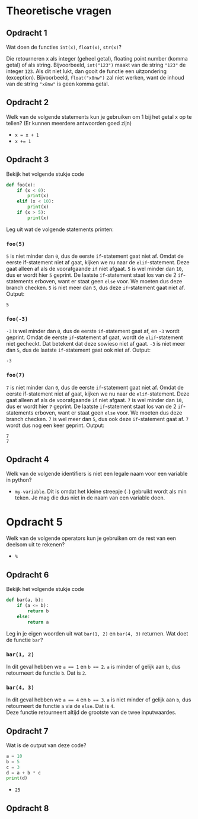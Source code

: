 # Theoretische vragen

## Opdracht 1
Wat doen de functies `int(x)`, `float(x)`, `str(x)`?

Die retourneren x als integer (geheel getal), floating point number (komma getal) of als string.
Bijvoorbeeld, `int("123")` maakt van de string `"123"` de integer `123`.
Als dit niet lukt, dan gooit de functie een uitzondering (exception).
Bijvoorbeeld, `float("x8nw")` zal niet werken, want de inhoud van de string `"x8nw"` is geen komma getal.

## Opdracht 2
Welk van de volgende statements kun je gebruiken om 1 bij het getal x op te tellen? (Er kunnen meerdere antwoorden goed zijn)
- `x = x + 1`
- `x += 1`

## Opdracht 3
Bekijk het volgende stukje code
```py
def foo(x):
    if (x < 0):
        print(x)
    elif (x < 10):
        print(x)
    if (x > 5):
        print(x)
```
Leg uit wat de volgende statements printen:
### `foo(5)`
`5` is niet minder dan `0`, dus de eerste `if`-statement gaat niet af.
Omdat de eerste if-statement niet af gaat, kijken we nu naar de `elif`-statement. Deze gaat alleen af als de voorafgaande `if` niet afgaat.
`5` is wel minder dan `10`, dus er wordt hier `5` geprint.
De laatste `if`-statement staat los van de 2 `if`-statements erboven, want er staat geen `else` voor. We moeten dus deze branch checken.
`5` is niet meer dan `5`, dus deze `if`-statement gaat niet af.
Output:
```
5
```
### `foo(-3)`
`-3` is wel minder dan `0`, dus de eerste `if`-statement gaat af, en `-3` wordt geprint. Omdat de eerste `if`-statement af gaat, wordt de `elif`-statement niet gecheckt. Dat betekent dat deze sowieso niet af gaat.
`-3` is niet meer dan `5`, dus de laatste `if`-statement gaat ook niet af.
Output:
```
-3
```
### `foo(7)`
`7` is niet minder dan `0`, dus de eerste `if`-statement gaat niet af.
Omdat de eerste if-statement niet af gaat, kijken we nu naar de `elif`-statement. Deze gaat alleen af als de voorafgaande `if` niet afgaat.
`7` is wel minder dan `10`, dus er wordt hier `7` geprint.
De laatste `if`-statement staat los van de 2 `if`-statements erboven, want er staat geen `else` voor. We moeten dus deze branch checken.
`7` is wel meer dan `5`, dus ook deze `if`-statement gaat af. `7` wordt dus nog een keer geprint.
Output:
```
7
7
```

## Opdracht 4
Welk van de volgende identifiers is niet een legale naam voor een variable in python?
- `my-variable`. Dit is omdat het kleine streepje (`-`) gebruikt wordt als min teken. Je mag die dus niet in de naam van een variable doen.

# Opdracht 5
Welk van de volgende operators kun je gebruiken om de rest van een deelsom uit te rekenen?
- `%`

## Opdracht 6
Bekijk het volgende stukje code
```py
def bar(a, b):
    if (a <= b):
        return b
    else:
        return a
```
Leg in je eigen woorden uit wat `bar(1, 2)` en `bar(4, 3)` returnen. Wat doet de functie `bar`?

### `bar(1, 2)`
In dit geval hebben we `a == 1` en `b == 2`. `a` is minder of gelijk aan `b`, dus retourneert de functie `b`. Dat is `2`.
### `bar(4, 3)`
In dit geval hebben we `a == 4` en `b == 3`. `a` is niet minder of gelijk aan `b`, dus retourneert de functie `a` via de `else`. Dat is `4`.\
Deze functie retourneert altijd de grootste van de twee inputwaardes.

## Opdracht 7
Wat is de output van deze code?
```py
a = 10
b = 5
c = 3
d = a + b * c
print(d)
```
- `25`

## Opdracht 8